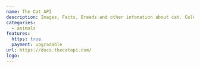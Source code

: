 ```yaml
---
name: The Cat API
description: Images, Facts, Breeds and other infomation about cat. Celebrating everyday as Caturday!
categories:
  - animals
features:
  https: true
  payment: upgradable
url: https://docs.thecatapi.com/
logo:
---
```

